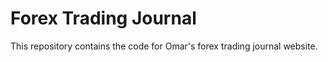 # Forex Trading Journal

This repository contains the code for Omar's forex trading journal website.
